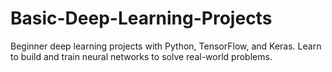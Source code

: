 # Basic-Deep-Learning-Projects
Beginner deep learning projects with Python, TensorFlow, and Keras. Learn to build and train neural networks to solve real-world problems. 
